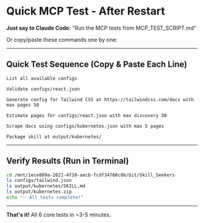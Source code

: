 # Quick MCP Test - After Restart

**Just say to Claude Code:** "Run the MCP tests from MCP_TEST_SCRIPT.md"

Or copy/paste these commands one by one:

---

## Quick Test Sequence (Copy & Paste Each Line)

```
List all available configs
```

```
Validate configs/react.json
```

```
Generate config for Tailwind CSS at https://tailwindcss.com/docs with max pages 50
```

```
Estimate pages for configs/react.json with max discovery 30
```

```
Scrape docs using configs/kubernetes.json with max 5 pages
```

```
Package skill at output/kubernetes/
```

---

## Verify Results (Run in Terminal)

```bash
cd /mnt/1ece809a-2821-4f10-aecb-fcdf34760c0b/Git/Skill_Seekers
ls configs/tailwind.json
ls output/kubernetes/SKILL.md
ls output/kubernetes.zip
echo "✅ All tests complete!"
```

---

**That's it!** All 6 core tests in ~3-5 minutes.
